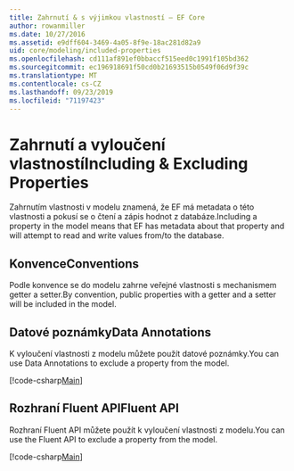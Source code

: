```yaml
---
title: Zahrnutí & s výjimkou vlastností – EF Core
author: rowanmiller
ms.date: 10/27/2016
ms.assetid: e9dff604-3469-4a05-8f9e-18ac281d82a9
uid: core/modeling/included-properties
ms.openlocfilehash: cd111af891ef0bbaccf515eed0c1991f105bd362
ms.sourcegitcommit: ec196918691f50cd0b21693515b0549f06d9f39c
ms.translationtype: MT
ms.contentlocale: cs-CZ
ms.lasthandoff: 09/23/2019
ms.locfileid: "71197423"
---
```

# <a name="including--excluding-properties"></a><span data-ttu-id="da8a7-102">Zahrnutí a vyloučení vlastností</span><span class="sxs-lookup"><span data-stu-id="da8a7-102">Including & Excluding Properties</span></span>

<span data-ttu-id="da8a7-103">Zahrnutím vlastnosti v modelu znamená, že EF má metadata o této vlastnosti a pokusí se o čtení a zápis hodnot z databáze.</span><span class="sxs-lookup"><span data-stu-id="da8a7-103">Including a property in the model means that EF has metadata about that property and will attempt to read and write values from/to the database.</span></span>

## <a name="conventions"></a><span data-ttu-id="da8a7-104">Konvence</span><span class="sxs-lookup"><span data-stu-id="da8a7-104">Conventions</span></span>

<span data-ttu-id="da8a7-105">Podle konvence se do modelu zahrne veřejné vlastnosti s mechanismem getter a setter.</span><span class="sxs-lookup"><span data-stu-id="da8a7-105">By convention, public properties with a getter and a setter will be included in the model.</span></span>

## <a name="data-annotations"></a><span data-ttu-id="da8a7-106">Datové poznámky</span><span class="sxs-lookup"><span data-stu-id="da8a7-106">Data Annotations</span></span>

<span data-ttu-id="da8a7-107">K vyloučení vlastnosti z modelu můžete použít datové poznámky.</span><span class="sxs-lookup"><span data-stu-id="da8a7-107">You can use Data Annotations to exclude a property from the model.</span></span>

[!code-csharp[Main](../../../samples/core/Modeling/DataAnnotations/IgnoreProperty.cs?highlight=17)]

## <a name="fluent-api"></a><span data-ttu-id="da8a7-108">Rozhraní Fluent API</span><span class="sxs-lookup"><span data-stu-id="da8a7-108">Fluent API</span></span>

<span data-ttu-id="da8a7-109">Rozhraní Fluent API můžete použít k vyloučení vlastnosti z modelu.</span><span class="sxs-lookup"><span data-stu-id="da8a7-109">You can use the Fluent API to exclude a property from the model.</span></span>

[!code-csharp[Main](../../../samples/core/Modeling/FluentAPI/IgnoreProperty.cs?highlight=12,13)]
